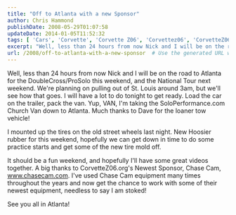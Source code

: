 ```yaml
---
title: "Off to Atlanta with a new Sponsor"
author: Chris Hammond
publishDate: 2008-05-29T01:07:58
updateDate: 2014-01-05T11:52:32
tags: [ 'Cars', 'Corvette', 'Corvette Z06', 'Corvettez06', 'CorvetteZ06org' ]
excerpt: "Well, less than 24 hours from now Nick and I will be on the road to Atlanta. We're planning on pulling out of St. Louis around 3am, but we'll see how that goes. I will have a lot to do tonight to get ready. Load the car on the trailer, pack the van. Yup, VAN, I'm taking the SoloPerformance.com Church Van down to Atlanta. Much thanks to Dave for the loaner tow vehicle! I mounted up the tires on the old street wheels last night. New Hoosier rubber for this weekend, hopefully we can get down in time to do some practice starts and get some of the new tire mold off. It should be a fun weekend, and hopefully I'll have some great videos together. A big thanks to CorvetteZ06.org's Newest Sponsor, Chase Cam, www.chasecam.com. I've used Chase Cam equipment many times throughout the years and now get the chance to work with some of their newest equipment, needless to say I am stoked! See you all in Atlanta!"
url: /2008/off-to-atlanta-with-a-new-sponsor  # Use the generated URL with year
---
```

<p>Well, less than 24 hours from now Nick and I will be on the road to Atlanta for the DoubleCross/ProSolo this weekend, and the National Tour next weekend. We're planning on pulling out of St. Louis around 3am, but we'll see how that goes. I will have a lot to do tonight to get ready. Load the car on the trailer, pack the van. Yup, VAN, I'm taking the SoloPerformance.com Church Van down to Atlanta. Much thanks to Dave for the loaner tow vehicle!</p> <p>I mounted up the tires on the old street wheels last night. New Hoosier rubber for this weekend, hopefully we can get down in time to do some practice starts and get some of the new tire mold off.</p> <p>It should be a fun weekend, and hopefully I'll have some great videos together. A big thanks to CorvetteZ06.org's Newest Sponsor, Chase Cam, <a href="https://www.chasecam.com">www.chasecam.com</a>. I've used&#160;Chase Cam equipment many times throughout the years and now get the chance to work with some of their newest equipment, needless to say I am stoked!</p> <p>See you all in Atlanta!</p>
